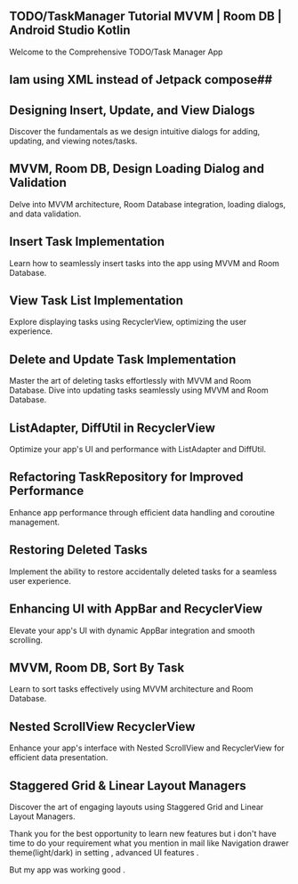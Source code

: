 ## TODO/TaskManager Tutorial MVVM | Room DB | Android Studio Kotlin

Welcome to the Comprehensive TODO/Task Manager App

## Iam using  XML instead of Jetpack compose## ##
 
##  Designing Insert, Update, and View Dialogs
Discover the fundamentals as we design intuitive dialogs for adding, updating, and viewing notes/tasks.

##  MVVM, Room DB, Design Loading Dialog and Validation
Delve into MVVM architecture, Room Database integration, loading dialogs, and data validation.

##  Insert Task Implementation
Learn how to seamlessly insert tasks into the app using MVVM and Room Database.

##  View Task List Implementation
Explore displaying tasks using RecyclerView, optimizing the user experience.

## Delete and Update Task Implementation
Master the art of deleting tasks effortlessly with MVVM and Room Database.
Dive into updating tasks seamlessly using MVVM and Room Database.

##  ListAdapter, DiffUtil in RecyclerView
Optimize your app's UI and performance with ListAdapter and DiffUtil.

## Refactoring TaskRepository for Improved Performance
Enhance app performance through efficient data handling and coroutine management.

##  Restoring Deleted Tasks
Implement the ability to restore accidentally deleted tasks for a seamless user experience.

##  Enhancing UI with AppBar and RecyclerView
Elevate your app's UI with dynamic AppBar integration and smooth scrolling.

##  MVVM, Room DB, Sort By Task
Learn to sort tasks effectively using MVVM architecture and Room Database.

##  Nested ScrollView RecyclerView
Enhance your app's interface with Nested ScrollView and RecyclerView for efficient data presentation.

##  Staggered Grid & Linear Layout Managers
Discover the art of engaging layouts using Staggered Grid and Linear Layout Managers.

Thank you for the best opportunity to learn new features but i don't have time to do your requirement what you mention in mail 
like Navigation drawer 
theme(light/dark) in setting ,
advanced UI features .

But my app was working good .

